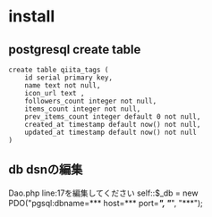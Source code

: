 # install

## postgresql create table

    create table qiita_tags (
        id serial primary key,
        name text not null,
        icon_url text ,
        followers_count integer not null,
        items_count integer not null,
        prev_items_count integer default 0 not null,
        created_at timestamp default now() not null,
        updated_at timestamp default now() not null
    )

## db dsnの編集

Dao.php line:17を編集してください
    self::$_db = new PDO("pgsql:dbname=*** host=*** port=***", "***", "***");
